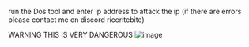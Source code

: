 run the Dos tool and enter ip address to attack the ip
(if there are errors please contact me on discord riceritebite)

WARNING THIS IS VERY DANGEROUS 
![image](https://github.com/user-attachments/assets/e7a51b23-91f4-45a7-a66f-3830b635d1e8)
